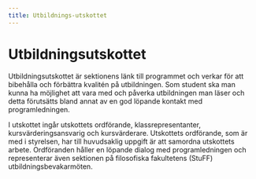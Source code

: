 ```yaml
---
title: Utbildnings-utskottet
---
```

# Utbildningsutskottet

Utbildningsutskottet är sektionens länk till programmet och verkar för att bibehålla och förbättra kvalitén på utbildningen. Som student ska man kunna ha möjlighet att vara med och påverka utbildningen man läser och detta förutsätts bland annat av en god löpande kontakt med programledningen.

I utskottet ingår utskottets ordförande, klassrepresentanter, kursvärderingsansvarig och kursvärderare. Utskottets ordförande, som är med i styrelsen, har till huvudsaklig uppgift är att samordna utskottets arbete. Ordföranden håller en löpande dialog med programledningen och representerar även sektionen på filosofiska fakultetens (StuFF) utbildningsbevakarmöten.
